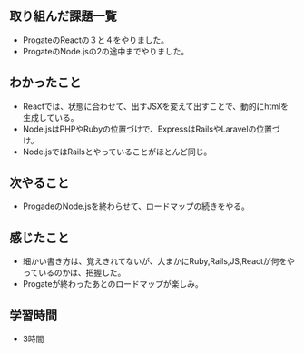 ## 取り組んだ課題一覧
- ProgateのReactの３と４をやりました。
- ProgateのNode.jsの2の途中までやりました。

## わかったこと
- Reactでは、状態に合わせて、出すJSXを変えて出すことで、動的にhtmlを生成している。
- Node.jsはPHPやRubyの位置づけで、ExpressはRailsやLaravelの位置づけ。
- Node.jsではRailsとやっていることがほとんど同じ。
## 次やること
- ProgadeのNode.jsを終わらせて、ロードマップの続きをやる。

## 感じたこと
- 細かい書き方は、覚えきれてないが、大まかにRuby,Rails,JS,Reactが何をやっているのかは、把握した。
- Progateが終わったあとのロードマップが楽しみ。

## 学習時間
- 3時間
